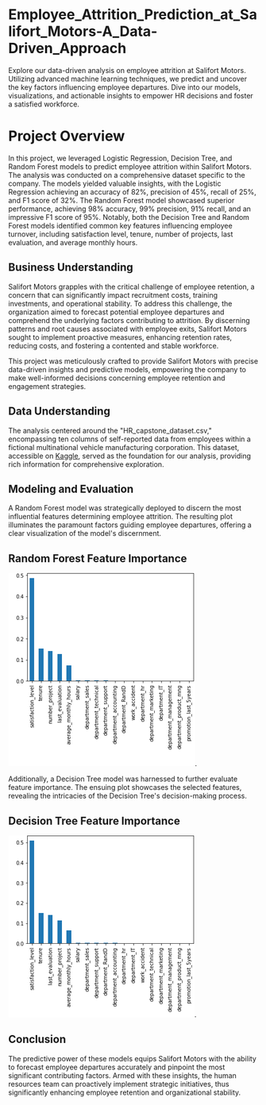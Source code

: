 # Employee_Attrition_Prediction_at_Salifort_Motors-A_Data-Driven_Approach
Explore our data-driven analysis on employee attrition at Salifort Motors. Utilizing advanced machine learning techniques, we predict and uncover the key factors influencing employee departures. Dive into our models, visualizations, and actionable insights to empower HR decisions and foster a satisfied workforce.

# Project Overview
In this project, we leveraged Logistic Regression, Decision Tree, and Random Forest models to predict employee attrition within Salifort Motors. The analysis was conducted on a comprehensive dataset specific to the company. The models yielded valuable insights, with the Logistic Regression achieving an accuracy of 82%, precision of 45%, recall of 25%, and F1 score of 32%. The Random Forest model showcased superior performance, achieving 98% accuracy, 99% precision, 91% recall, and an impressive F1 score of 95%. Notably, both the Decision Tree and Random Forest models identified common key features influencing employee turnover, including satisfaction level, tenure, number of projects, last evaluation, and average monthly hours.

## Business Understanding
Salifort Motors grapples with the critical challenge of employee retention, a concern that can significantly impact recruitment costs, training investments, and operational stability. To address this challenge, the organization aimed to forecast potential employee departures and comprehend the underlying factors contributing to attrition. By discerning patterns and root causes associated with employee exits, Salifort Motors sought to implement proactive measures, enhancing retention rates, reducing costs, and fostering a contented and stable workforce.

This project was meticulously crafted to provide Salifort Motors with precise data-driven insights and predictive models, empowering the company to make well-informed decisions concerning employee retention and engagement strategies.

## Data Understanding
The analysis centered around the "HR_capstone_dataset.csv," encompassing ten columns of self-reported data from employees within a fictional multinational vehicle manufacturing corporation. This dataset, accessible on [Kaggle](https://www.kaggle.com/datasets/mfaisalqureshi/hr-analytics-and-job-prediction), served as the foundation for our analysis, providing rich information for comprehensive exploration.

## Modeling and Evaluation
A Random Forest model was strategically deployed to discern the most influential features determining employee attrition. The resulting plot illuminates the paramount factors guiding employee departures, offering a clear visualization of the model's discernment.

## Random Forest Feature Importance
![](random_forest.PNG).

Additionally, a Decision Tree model was harnessed to further evaluate feature importance. The ensuing plot showcases the selected features, revealing the intricacies of the Decision Tree's decision-making process.

## Decision Tree Feature Importance
![](decision_tree.PNG).

## Conclusion
The predictive power of these models equips Salifort Motors with the ability to forecast employee departures accurately and pinpoint the most significant contributing factors. Armed with these insights, the human resources team can proactively implement strategic initiatives, thus significantly enhancing employee retention and organizational stability.
